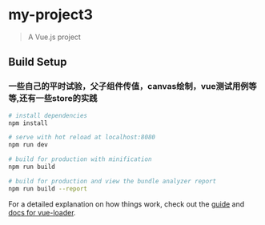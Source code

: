 # my-project3

> A Vue.js project

## Build Setup

### 一些自己的平时试验，父子组件传值，canvas绘制，vue测试用例等等,还有一些store的实践

``` bash
# install dependencies
npm install

# serve with hot reload at localhost:8080
npm run dev

# build for production with minification
npm run build

# build for production and view the bundle analyzer report
npm run build --report
```

For a detailed explanation on how things work, check out the [guide](http://vuejs-templates.github.io/webpack/) and [docs for vue-loader](http://vuejs.github.io/vue-loader).
